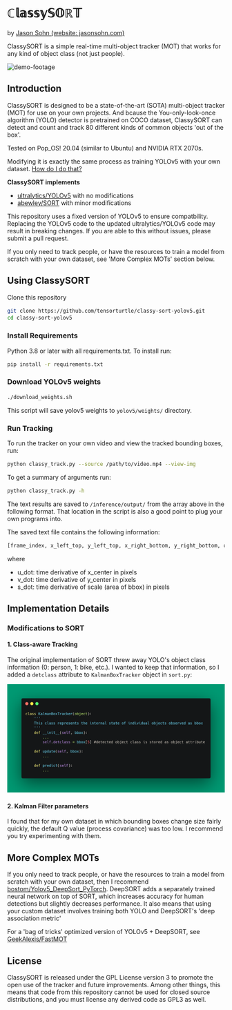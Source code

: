 # ℂ𝕝𝕒𝕤𝕤𝕪𝕊𝕆ℝ𝕋

by [Jason Sohn (website: jasonsohn.com)](https://jasonsohn.com)

ClassySORT is a simple real-time multi-object tracker (MOT) that works for any kind of object class (not just people).

![demo-footage](assets/velon-2019-creds.gif)

## Introduction

ClassySORT is designed to be a state-of-the-art (SOTA) multi-object tracker (MOT) for use on your own projects. And bcause the You-only-look-once algorithm (YOLO) detector is pretrained on COCO dataset, ClassySORT can detect and count and track 80 different kinds of common objects 'out of the box'.

Tested on Pop_OS! 20.04 (similar to Ubuntu) and NVIDIA RTX 2070s.

Modifying it is exactly the same process as training YOLOv5 with your own dataset. [How do I do that?](https://github.com/ultralytics/yolov5/wiki/Train-Custom-Data)

**ClassySORT implements** 
+ [ultralytics/YOLOv5](https://github.com/ultralytics/yolov5/wiki) with no modifications
+ [abewley/SORT](https://github.com/abewley/sort) with minor modifications 

This repository uses a fixed version of YOLOv5 to ensure compatbility. Replacing the YOLOv5 code to the updated ultralytics/YOLOv5 code may result in breaking changes. If you are able to this without issues, please submit a pull request.

If you only need to track people, or have the resources to train a model from scratch with your own dataset, see 'More Complex MOTs' section below.

## Using ClassySORT

Clone this repository

```bash
git clone https://github.com/tensorturtle/classy-sort-yolov5.git
cd classy-sort-yolov5
```

### Install Requirements

Python 3.8 or later with all requirements.txt. To install run:

```bash
pip install -r requirements.txt
```

### Download YOLOv5 weights

```bash
./download_weights.sh
```
This script will save yolov5 weights to `yolov5/weights/` directory.

### Run Tracking

To run the tracker on your own video and view the tracked bounding boxes, run:

```bash
python classy_track.py --source /path/to/video.mp4 --view-img
```

To get a summary of arguments run:

```bash
python classy_track.py -h
```

The text results are saved to `/inference/output/` from the array above in the following format. That location in the script is also a good point to plug your own programs into.

The saved text file contains the following information:

```bash
[frame_index, x_left_top, y_left_top, x_right_bottom, y_right_bottom, object_category, u_dot, v_dot, s_dot, object_id]
```

where

+ u_dot: time derivative of x_center in pixels
+ v_dot: time derivative of y_center in pixels
+ s_dot: time derivative of scale (area of bbox) in pixels

## Implementation Details

### Modifications to SORT

#### 1. Class-aware Tracking

The original implementation of SORT threw away YOLO's object class information (0: person, 1: bike, etc.).
I wanted to keep that information, so I added a `detclass` attribute to `KalmanBoxTracker` object in `sort.py`:

![modifications_to_sort_schematic](assets/sort-mod.png)

#### 2. Kalman Filter parameters

I found that for my own dataset in which bounding boxes change size fairly quickly, the default Q value (process covariance) was too low. I recommend you try experimenting with them.


## More Complex MOTs
If you only need to track people, or have the resources to train a model from scratch with your own dataset, then I recommend [bostom/Yolov5_DeepSort_PyTorch](https://github.com/mikel-brostrom/Yolov5_DeepSort_Pytorch).
DeepSORT adds a separately trained neural network on top of SORT, which increases accuracy for human detections but slightly decreases performance.
It also means that using your custom dataset involves training both YOLO and DeepSORT's 'deep association metric'

For a 'bag of tricks' optimized version of YOLOv5 + DeepSORT, see [GeekAlexis/FastMOT](https://github.com/GeekAlexis/FastMOT)

## License

ClassySORT is released under the GPL License version 3 to promote the open use of the tracker and future improvements.
Among other things, this means that code from this repository cannot be used for closed source distributions,
and you must license any derived code as GPL3 as well.
